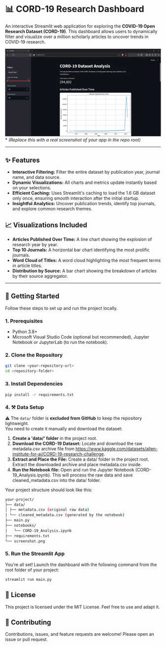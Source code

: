 # 📊 CORD-19 Research Dashboard

An interactive Streamlit web application for exploring the **COVID-19 Open Research Dataset (CORD-19)**. This dashboard allows users to dynamically filter and visualize over a million scholarly articles to uncover trends in COVID-19 research.

![Dashboard Screenshot](Screenshot.png)*
*(Replace this with a real screenshot of your app in the repo root)*

---

## ✨ Features

*   **Interactive Filtering:** Filter the entire dataset by publication year, journal name, and data source.
*   **Dynamic Visualizations:** All charts and metrics update instantly based on your selections.
*   **Efficient Caching:** Uses Streamlit's caching to load the 1.6 GB dataset only once, ensuring smooth interaction after the initial startup.
*   **Insightful Analytics:** Uncover publication trends, identify top journals, and explore common research themes.

## 📈 Visualizations Included

*   **Articles Published Over Time:** A line chart showing the explosion of research year by year.
*   **Top 10 Journals:** A horizontal bar chart identifying the most prolific journals.
*   **Word Cloud of Titles:** A word cloud highlighting the most frequent terms in article titles.
*   **Distribution by Source:** A bar chart showing the breakdown of articles by their source aggregator.

---

## 🚀 Getting Started

Follow these steps to set up and run the project locally.

### 1. Prerequisites

*   Python 3.8+
*   Microsoft Visual Studio Code (optional but recommended), Jupyter Notebook or JupyterLab (to run the notebook).

### 2. Clone the Repository

```bash
git clone <your-repository-url>
cd <repository-folder>
```

### 3. Install Dependencies

```bash
pip install -r requirements.txt
```

### 4. ⚒️ Data Setup

⚠️ The `data/` folder is **excluded from GitHub** to keep the repository lightweight.  
You need to create it manually and download the dataset:

1. **Create a 'data/' folder** in the project root.
2. **Download the CORD-19 Dataset:** Locate and download the raw metadata.csv archive file from https://www.kaggle.com/datasets/allen-institute-for-ai/CORD-19-research-challenge.
3. **Extract and Place the File:** Create a data/ folder in the project root. Extract the downloaded archive and place metadata.csv inside. 
4. **Run the Notebook file:** Open and run the Jupyter Notebook (CORD-19_Analysis.ipynb). This will process the raw data and save cleaned_metadata.csv into the data/ folder.

Your project structure should look like this:

```bash
your-project/
├── data/
│ ├── metadata.csv (original raw data)
│ └── cleaned_metadata.csv (generated by the notebook)
├── main.py
├── notebooks/
│   └── CORD-19_Analysis.ipynb
├── requirements.txt
└── screenshot.png
```
### 5. Run the Streamlit App

You're all set! Launch the dashboard with the following command from the root folder of your project:

```bash
streamlit run main.py
```
## 📜 License
This project is licensed under the MIT License. Feel free to use and adapt it.

## 🤝 Contributing
Contributions, issues, and feature requests are welcome! Please open an issue or pull request.
